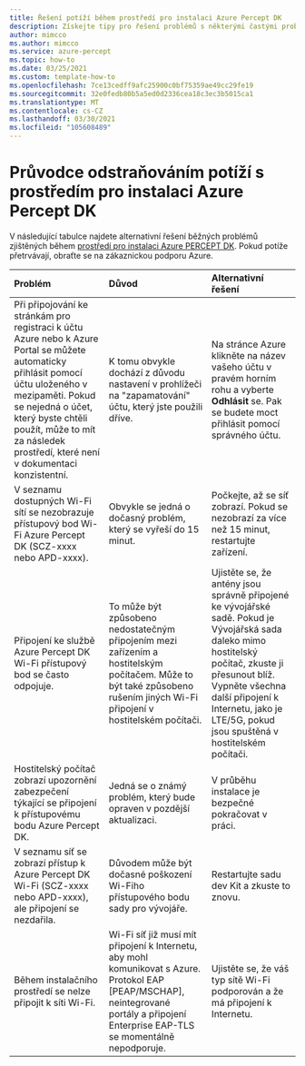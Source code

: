 ```yaml
---
title: Řešení potíží během prostředí pro instalaci Azure Percept DK
description: Získejte tipy pro řešení problémů s některými častými problémy nalezenými během prostředí pro instalaci.
author: mimcco
ms.author: mimcco
ms.service: azure-percept
ms.topic: how-to
ms.date: 03/25/2021
ms.custom: template-how-to
ms.openlocfilehash: 7ce13cedff9afc25900c0bf75359ae49cc29fe19
ms.sourcegitcommit: 32e0fedb80b5a5ed0d2336cea18c3ec3b5015ca1
ms.translationtype: MT
ms.contentlocale: cs-CZ
ms.lasthandoff: 03/30/2021
ms.locfileid: "105608489"
---
```

# <a name="azure-percept-dk-setup-experience-troubleshooting-guide"></a>Průvodce odstraňováním potíží s prostředím pro instalaci Azure Percept DK

V následující tabulce najdete alternativní řešení běžných problémů zjištěných během [prostředí pro instalaci Azure PERCEPT DK](./quickstart-percept-dk-set-up.md). Pokud potíže přetrvávají, obraťte se na zákaznickou podporu Azure.

|Problém|Důvod|Alternativní řešení|
|:-----|:------|:----------|
|Při připojování ke stránkám pro registraci k účtu Azure nebo k Azure Portal se můžete automaticky přihlásit pomocí účtu uloženého v mezipaměti. Pokud se nejedná o účet, který byste chtěli použít, může to mít za následek prostředí, které není v dokumentaci konzistentní.|K tomu obvykle dochází z důvodu nastavení v prohlížeči na "zapamatování" účtu, který jste použili dříve.|Na stránce Azure klikněte na název vašeho účtu v pravém horním rohu a vyberte **Odhlásit** se. Pak se budete moct přihlásit pomocí správného účtu.|
|V seznamu dostupných Wi-Fi sítí se nezobrazuje přístupový bod Wi-Fi Azure Percept DK (SCZ-xxxx nebo APD-xxxx).|Obvykle se jedná o dočasný problém, který se vyřeší do 15 minut.|Počkejte, až se síť zobrazí. Pokud se nezobrazí za více než 15 minut, restartujte zařízení.|
|Připojení ke službě Azure Percept DK Wi-Fi přístupový bod se často odpojuje.|To může být způsobeno nedostatečným připojením mezi zařízením a hostitelským počítačem. Může to být také způsobeno rušením jiných Wi-Fi připojení v hostitelském počítači.|Ujistěte se, že antény jsou správně připojené ke vývojářské sadě. Pokud je Vývojářská sada daleko mimo hostitelský počítač, zkuste ji přesunout blíž. Vypněte všechna další připojení k Internetu, jako je LTE/5G, pokud jsou spuštěná v hostitelském počítači.|
|Hostitelský počítač zobrazí upozornění zabezpečení týkající se připojení k přístupovému bodu Azure Percept DK.|Jedná se o známý problém, který bude opraven v pozdější aktualizaci.|V průběhu instalace je bezpečné pokračovat v práci.|
|V seznamu síť se zobrazí přístup k Azure Percept DK Wi-Fi (SCZ-xxxx nebo APD-xxxx), ale připojení se nezdařila.|Důvodem může být dočasné poškození Wi-Fiho přístupového bodu sady pro vývojáře.|Restartujte sadu dev Kit a zkuste to znovu.|
|Během instalačního prostředí se nelze připojit k síti Wi-Fi.|Wi-Fi síť již musí mít připojení k Internetu, aby mohl komunikovat s Azure. Protokol EAP [PEAP/MSCHAP], neintegrované portály a připojení Enterprise EAP-TLS se momentálně nepodporuje.|Ujistěte se, že váš typ sítě Wi-Fi podporován a že má připojení k Internetu.|